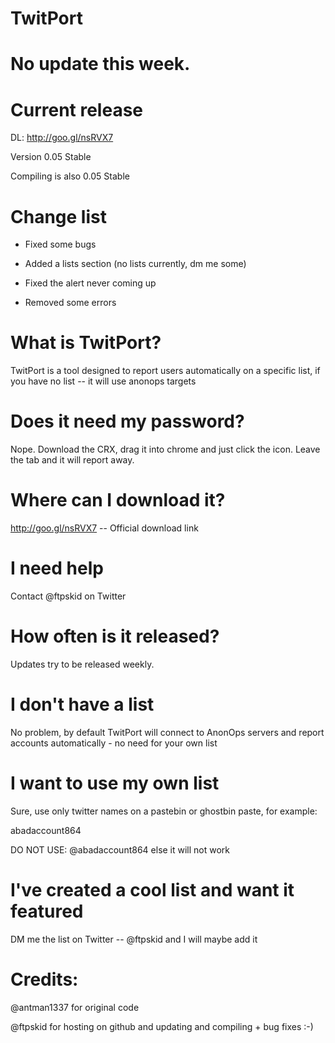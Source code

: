 # TwitPort

# No update this week.

# Current release

DL: http://goo.gl/nsRVX7

Version 0.05 Stable

Compiling is also 0.05 Stable


# Change list

+ Fixed some bugs

+ Added a lists section (no lists currently, dm me some)

+ Fixed the alert never coming up

- Removed some errors





# What is TwitPort?

TwitPort is a tool designed to report users automatically on a specific list, if you have no list -- it will use anonops targets


# Does it need my password?

Nope. Download the CRX, drag it into chrome and just click the icon. Leave the tab and it will report away.

# Where can I download it?
http://goo.gl/nsRVX7 -- Official download link

# I need help

Contact @ftpskid on Twitter

# How often is it released?

Updates try to be released weekly.

# I don't have a list

No problem, by default TwitPort will connect to AnonOps servers and report accounts automatically - no need for your own list

# I want to use my own list

Sure, use only twitter names on a pastebin or ghostbin paste, for example:

abadaccount864

DO NOT USE: @abadaccount864 else it will not work

# I've created a cool list and want it featured

DM me the list on Twitter -- @ftpskid and I will maybe add it

# Credits:

@antman1337 for original code

@ftpskid for hosting on github and updating and compiling + bug fixes :-) 
